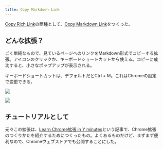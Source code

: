```yaml
---
title: Copy Markdown Link
---
```

[Copy Rich Link](https://chrome.google.com/webstore/detail/copy-rich-link/hikiamlgpdcabppakpmemaofmkgknpea)の亜種として、[Copy Markdown Link](https://chrome.google.com/webstore/detail/copy-markdown-link/gkceaaphhbeanfciglgpffnncfpipjpa)をつくった。

どんな拡張？
------

ごく単純なもので、見ているページへのリンクをMarkdown形式でコピーする拡張。アイコンのクリックか、キーボードショートカットから使える。コピーに成功すると、小さなポップアップが表示される。

キーボードショートカットは、デフォルトだとCtrl + M。これはChromeの設定で変更できる。

![](https://lh4.googleusercontent.com/cydFHA8llf6twFqz8oGFzRc8ijxuNQ3G5K5qGsch932gJOSaRRLpLCjNvZ9Vr1iUe_dNlhHnW1bimvYGZFhdT8pf1FJHQHPHhWCehaVWb4bzr0qLHxdj6DvKjyWSl893ejKU-EOh9LDD_q2ilcr2THpZrymoXvIsSND-WzGkOvFAQvDrPmhsv5_S)

![](https://lh5.googleusercontent.com/ORJzGFBGxmW-7PlPn1OfQ-o7E1RSu7S3iMXQ5nDUVfcSFIA6rP9hJkBH6TmQzwc3Gnyv40zHYO5mRtVl34QXU01OLsGIX-u1D4_7sQRzeOVNxSMce9FH7YvuAe3SwLHi_DqHpgSWZyUODmLRCWfhpGlq3zlpN87pQxYZMhPsaqRU8qR9QKCFWLgL)

チュートリアルとして
----------

元々この拡張は、[Learn Chrome拡張 in Y minutes](https://r7kamura.com/articles/2022-05-18-learn-chrome-extention-in-y-minutes)という記事で、Chrome拡張のつくりかたを紹介するためにつくったもの。よくあるものだけど、まずまず便利なので、Chromeウェブストアでも公開することにした。

